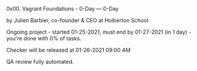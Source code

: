 0x00. Vagrant
 Foundations - 0-Day ― 0-Day

 by Julien Barbier, co-founder & CEO at Holberton School

 Ongoing project - started 01-25-2021, must end by 01-27-2021 (in 1 day) - you're done with 0% of tasks.

 Checker will be released at 01-26-2021 09:00 AM

 QA review fully automated.